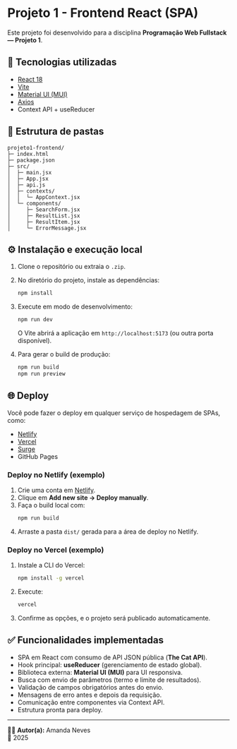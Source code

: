 # Projeto 1 - Frontend React (SPA)

Este projeto foi desenvolvido para a disciplina **Programação Web Fullstack — Projeto 1**.

## 🚀 Tecnologias utilizadas
- [React 18](https://react.dev/)
- [Vite](https://vitejs.dev/)
- [Material UI (MUI)](https://mui.com/)
- [Axios](https://axios-http.com/)
- Context API + useReducer

## 📂 Estrutura de pastas
```
projeto1-frontend/
├─ index.html
├─ package.json
├─ src/
│  ├─ main.jsx
│  ├─ App.jsx
│  ├─ api.js
│  ├─ contexts/
│  │  └─ AppContext.jsx
│  └─ components/
│     ├─ SearchForm.jsx
│     ├─ ResultList.jsx
│     ├─ ResultItem.jsx
│     └─ ErrorMessage.jsx
```

## ⚙️ Instalação e execução local
1. Clone o repositório ou extraia o `.zip`.
2. No diretório do projeto, instale as dependências:
   ```bash
   npm install
   ```
3. Execute em modo de desenvolvimento:
   ```bash
   npm run dev
   ```
   O Vite abrirá a aplicação em `http://localhost:5173` (ou outra porta disponível).

4. Para gerar o build de produção:
   ```bash
   npm run build
   npm run preview
   ```

## 🌐 Deploy
Você pode fazer o deploy em qualquer serviço de hospedagem de SPAs, como:
- [Netlify](https://www.netlify.com/)
- [Vercel](https://vercel.com/)
- [Surge](https://surge.sh/)
- GitHub Pages

### Deploy no Netlify (exemplo)
1. Crie uma conta em [Netlify](https://app.netlify.com/).
2. Clique em **Add new site → Deploy manually**.
3. Faça o build local com:
   ```bash
   npm run build
   ```
4. Arraste a pasta `dist/` gerada para a área de deploy no Netlify.

### Deploy no Vercel (exemplo)
1. Instale a CLI do Vercel:
   ```bash
   npm install -g vercel
   ```
2. Execute:
   ```bash
   vercel
   ```
3. Confirme as opções, e o projeto será publicado automaticamente.

## ✅ Funcionalidades implementadas
- SPA em React com consumo de API JSON pública (**The Cat API**).
- Hook principal: **useReducer** (gerenciamento de estado global).
- Biblioteca externa: **Material UI (MUI)** para UI responsiva.
- Busca com envio de parâmetros (termo e limite de resultados).
- Validação de campos obrigatórios antes do envio.
- Mensagens de erro antes e depois da requisição.
- Comunicação entre componentes via Context API.
- Estrutura pronta para deploy.

---

👨‍💻 **Autor(a):** Amanda Neves  
📅 2025
